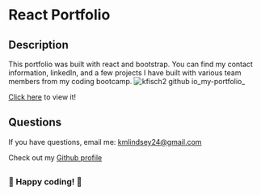 # React Portfolio

## Description

This portfolio was built with react and bootstrap. You can find my contact information, linkedIn, and a few projects I have built with various team members from my coding bootcamp. ![kfisch2 github io_my-portfolio_](https://user-images.githubusercontent.com/102554319/212491841-fd92ec5c-e106-47a5-bc88-aabedd61c952.png)

[Click here](https://kfisch2.github.io/my-portfolio/) to view it!

## Questions

If you have questions, email me: <kmlindsey24@gmail.com>

Check out my [Github profile](https://github.com/kfisch2)

##

### :dizzy: Happy coding! :dizzy:
